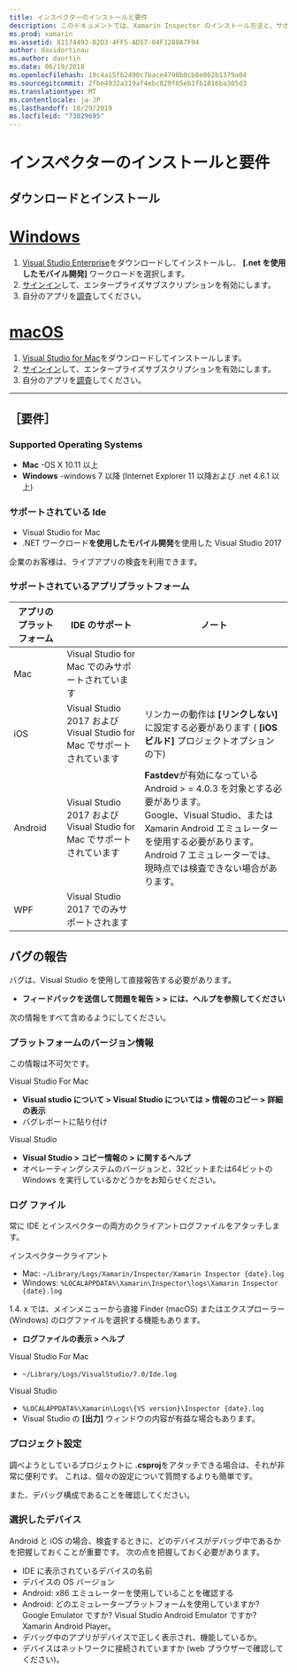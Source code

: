 ```yaml
---
title: インスペクターのインストールと要件
description: このドキュメントでは、Xamarin Inspector のインストール方法と、サポートされているオペレーティングシステム、Ide、およびアプリプラットフォームについて説明します。
ms.prod: xamarin
ms.assetid: 81174493-02D3-4FF5-AD57-04F3288A7F94
author: davidortinau
ms.author: daortin
ms.date: 06/19/2018
ms.openlocfilehash: 19c4a15fb2490c7bace4798b0cb8e062b1379a04
ms.sourcegitcommit: 2fbe4932a319af4ebc829f65eb1fb1816ba305d3
ms.translationtype: MT
ms.contentlocale: ja-JP
ms.lasthandoff: 10/29/2019
ms.locfileid: "73029695"
---
```

# <a name="inspector-installation-and-requirements"></a>インスペクターのインストールと要件

## <a name="download-and-installation"></a>ダウンロードとインストール

# <a name="windowstabwindows"></a>[Windows](#tab/windows)

1. [Visual Studio Enterprise](https://visualstudio.microsoft.com/vs/)をダウンロードしてインストールし、 **[.net を使用したモバイル開発]** ワークロードを選択します。
1. [サインイン](https://docs.microsoft.com/visualstudio/ide/signing-in-to-visual-studio)して、エンタープライズサブスクリプションを有効にします。
1. 自分のアプリを[調査](~/tools/inspector/inspect.md)してください。

# <a name="macostabmacos"></a>[macOS](#tab/macos)

1. [Visual Studio for Mac](https://visualstudio.microsoft.com/vs/mac/)をダウンロードしてインストールします。
1. [サインイン](https://docs.microsoft.com/visualstudio/mac/activation)して、エンタープライズサブスクリプションを有効にします。
1. 自分のアプリを[調査](~/tools/inspector/inspect.md)してください。

-----

## <a name="requirements"></a>［要件］

### <a name="supported-operating-systems"></a>Supported Operating Systems

- **Mac** -OS X 10.11 以上
- **Windows** -windows 7 以降 (Internet Explorer 11 以降および .net 4.6.1 以上)

### <a name="supported-ides"></a>サポートされている Ide

- Visual Studio for Mac
- .NET ワークロード**を使用したモバイル開発**を使用した Visual Studio 2017

企業のお客様は、ライブアプリの検査を利用できます。

<a name="supported-platforms" />

### <a name="supported-app-platforms"></a>サポートされているアプリプラットフォーム

|アプリのプラットフォーム|IDE のサポート|ノート|
|--- |--- |--- |
|Mac|Visual Studio for Mac でのみサポートされています|
|iOS|Visual Studio 2017 および Visual Studio for Mac でサポートされています| リンカーの動作は **[リンクしない]** に設定する必要があります ( **[iOS ビルド]** プロジェクトオプション の下) |
|Android|Visual Studio 2017 および Visual Studio for Mac でサポートされています|**Fastdev**が有効になっている Android > = 4.0.3 を対象とする必要があります。<br />Google、Visual Studio、または Xamarin Android エミュレーターを使用する必要があります。 Android 7 エミュレーターでは、現時点では検査できない場合があります。|
|WPF|Visual Studio 2017 でのみサポートされます|

<a name="reporting-bugs" />

## <a name="reporting-bugs"></a>バグの報告

バグは、Visual Studio を使用して直接報告する必要があります。

- **フィードバックを送信して問題を報告 > > には、ヘルプを参照してください**

次の情報をすべて含めるようにしてください。

### <a name="platform-version-information"></a>プラットフォームのバージョン情報

この情報は不可欠です。

Visual Studio For Mac

- **Visual studio について > Visual Studio については > 情報のコピー > 詳細の表示**
- バグレポートに貼り付け

Visual Studio

- **Visual Studio > コピー情報の > に関するヘルプ**
- オペレーティングシステムのバージョンと、32ビットまたは64ビットの Windows を実行しているかどうかをお知らせください。

### <a name="log-files"></a>ログ ファイル

常に IDE とインスペクターの両方のクライアントログファイルをアタッチします。

インスペクタークライアント

- Mac: `~/Library/Logs/Xamarin/Inspector/Xamarin Inspector {date}.log`
- Windows: `%LOCALAPPDATA%\Xamarin\Inspector\logs\Xamarin Inspector {date}.log`

1.4. x では、メインメニューから直接 Finder (macOS) またはエクスプローラー (Windows) のログファイルを選択する機能もあります。

- **ログファイルの表示 > ヘルプ**

Visual Studio For Mac

- `~/Library/Logs/VisualStudio/7.0/Ide.log`

Visual Studio

- `%LOCALAPPDATA%\Xamarin\Logs\{VS version}\Inspector {date}.log`
- Visual Studio の **[出力]** ウィンドウの内容が有益な場合もあります。

### <a name="project-settings"></a>プロジェクト設定

調べようとしているプロジェクトに **.csproj**をアタッチできる場合は、それが非常に便利です。 これは、個々の設定について質問するよりも簡単です。

また、デバッグ構成であることを確認してください。

### <a name="selected-devices"></a>選択したデバイス

Android と iOS の場合、検査するときに、どのデバイスがデバッグ中であるかを把握しておくことが重要です。 次の点を把握しておく必要があります。

- IDE に表示されているデバイスの名前
- デバイスの OS バージョン
- Android: x86 エミュレーターを使用していることを確認する
- Android: どのエミュレータープラットフォームを使用していますか? Google Emulator ですか? Visual Studio Android Emulator ですか? Xamarin Android Player。
- デバッグ中のアプリがデバイスで正しく表示され、機能しているか。
- デバイスはネットワークに接続されていますか (web ブラウザーで確認してください)。

[client-bugs]: https://github.com/Microsoft/workbooks/issues/new
